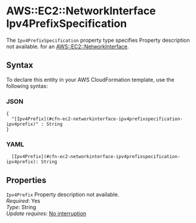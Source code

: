 # AWS::EC2::NetworkInterface Ipv4PrefixSpecification<a name="aws-properties-ec2-networkinterface-ipv4prefixspecification"></a>

<a name="aws-properties-ec2-networkinterface-ipv4prefixspecification-description"></a>The `Ipv4PrefixSpecification` property type specifies Property description not available\. for an [AWS::EC2::NetworkInterface](aws-resource-ec2-networkinterface.md)\.

## Syntax<a name="aws-properties-ec2-networkinterface-ipv4prefixspecification-syntax"></a>

To declare this entity in your AWS CloudFormation template, use the following syntax:

### JSON<a name="aws-properties-ec2-networkinterface-ipv4prefixspecification-syntax.json"></a>

```
{
  "[Ipv4Prefix](#cfn-ec2-networkinterface-ipv4prefixspecification-ipv4prefix)" : String
}
```

### YAML<a name="aws-properties-ec2-networkinterface-ipv4prefixspecification-syntax.yaml"></a>

```
  [Ipv4Prefix](#cfn-ec2-networkinterface-ipv4prefixspecification-ipv4prefix): String
```

## Properties<a name="aws-properties-ec2-networkinterface-ipv4prefixspecification-properties"></a>

`Ipv4Prefix`  <a name="cfn-ec2-networkinterface-ipv4prefixspecification-ipv4prefix"></a>
Property description not available\.  
*Required*: Yes  
*Type*: String  
*Update requires*: [No interruption](https://docs.aws.amazon.com/AWSCloudFormation/latest/UserGuide/using-cfn-updating-stacks-update-behaviors.html#update-no-interrupt)